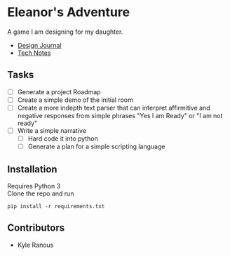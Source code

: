 # Eleanor's Adventure

A game I am designing for my daughter.

* [Design Journal](notes/journal.md)
* [Tech Notes](notes/tech_notes.md)

## Tasks
- [ ] Generate a project Roadmap
- [ ] Create a simple demo of the initial room
- [ ] Create a more indepth text parser that can interpret affirmitive and negative responses from simple phrases "Yes I am Ready" or "I am not ready"
- [ ] Write a simple narrative
    - [ ] Hard code it into python
    - [ ] Generate a plan for a simple scripting language

## Installation
Requires Python 3 <br>
Clone the repo and run
```
pip install -r requirements.txt
```

## Contributors
* Kyle Ranous
